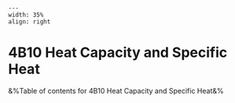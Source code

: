 
```{figure} /figures/busy.png
---
width: 35%
align: right
```
# 4B10 Heat Capacity and Specific Heat

&%Table of contents for 4B10 Heat Capacity and Specific Heat&%